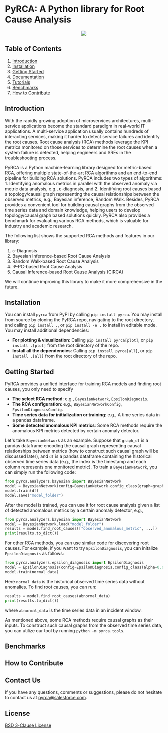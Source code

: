 # PyRCA: A Python library for Root Cause Analysis
<div align="center">
  <a href="#">
  <img src="https://img.shields.io/badge/Python-3.7, 3.8, 3.9, 3.10-blue">
  </a>
</div>

## Table of Contents
1. [Introduction](#introduction)
2. [Installation](#installation)
3. [Getting Started](#getting-started)
4. [Documentation](https://xxx)
5. [Tutorials](https://xxx)
6. [Benchmarks](#benchmarks)
7. [How to Contribute](#how-to-contribute)

## Introduction

With the rapidly growing adoption of microservices architectures, multi-service applications become the standard 
paradigm in real-world IT applications. A multi-service application usually contains hundreds of interacting 
services, making it harder to detect service failures and identify the root causes. Root cause analysis (RCA) 
methods leverage the KPI metrics monitored on those services to determine the root causes when a system failure 
is detected, helping engineers and SREs in the troubleshooting process.

PyRCA is a Python machine-learning library designed for metric-based RCA, offering multiple state-of-the-art RCA
algorithms and an end-to-end pipeline for building RCA solutions. PyRCA includes two types of algorithms: 1. 
Identifying anomalous metrics in parallel with the observed anomaly via metric data analysis, e.g., ε-diagnosis,
and 2. Identifying root causes based a topology/causal graph representing the causal relationships between 
the observed metrics, e.g., Bayesian inference, Random Walk. Besides, PyRCA provides a convenient tool
for building causal graphs from the observed time series data and domain knowledge, helping users to develop
topology/causal graph based solutions quickly. PyRCA also provides a benchmark for evaluating various RCA
methods, which is valuable for industry and academic research.

The following list shows the supported RCA methods and features in our library:
1. ε-Diagnosis
2. Bayesian Inference-based Root Cause Analysis
3. Random Walk-based Root Cause Analysis
4. Ψ-PC-based Root Cause Analysis
5. Causal Inference-based Root Cause Analysis (CIRCA)

We will continue improving this library to make it more comprehensive in the future.

## Installation

You can install ``pyrca`` from PyPI by calling ``pip install pyrca``. You may install from source by
cloning the PyRCA repo, navigating to the root directory, and calling
``pip install .``, or ``pip install -e .`` to install in editable mode. You may install additional dependencies:

- **For plotting & visualization**: Calling ``pip install pyrca[plot]``, or ``pip install .[plot]`` from the
  root directory of the repo.
- **Install all the dependencies**: Calling ``pip install pyrca[all]``, or ``pip install .[all]`` from the
  root directory of the repo.

## Getting Started

PyRCA provides a unified interface for training RCA models and finding root causes, you only need
to specify 

- **The select RCA method**: e.g., ``BayesianNetwork``, ``EpsilonDiagnosis``.
- **The RCA configuration**: e.g., ``BayesianNetworkConfig``, ``EpsilonDiagnosisConfig``.
- **Time series data for initialization or training**: e.g., A time series data in a 
  pandas dataframe.
- **Some detected anomalous KPI metrics**: Some RCA methods require the anomalous KPI metrics detected by
  certain anomaly detector.

Let's take ``BayesianNetwork`` as an example. Suppose that ``graph_df`` is a pandas dataframe encoding
the causal graph representing causal relationships between metrics (how to construct such causal graph
will be discussed later), and ``df`` is a pandas dataframe containing the historical observed time series 
data (e.g., the index is the timestamp and each column represents one monitored metric). To train a 
``BayesianNetwork``, you can simply run the following code:

```python
from pyrca.analyzers.bayesian import BayesianNetwork
model = BayesianNetwork(config=BayesianNetwork.config_class(graph=graph_df))
model.train(df)
model.save("model_folder")
```

After the model is trained, you can use it for root cause analysis given a list of detected anomalous
metrics by a certain anomaly detector, e.g.,

```python
from pyrca.analyzers.bayesian import BayesianNetwork
model = BayesianNetwork.load("model_folder")
results = model.find_root_causes(["observed_anomalous_metric", ...])
print(results.to_dict())
```

For other RCA methods, you can use similar code for discovering root causes. For example, if you want
to try ``EpsilonDiagnosis``, you can initalize ``EpsilonDiagnosis`` as follows:

```python
from pyrca.analyzers.epsilon_diagnosis import EpsilonDiagnosis
model = EpsilonDiagnosis(config=EpsilonDiagnosis.config_class(alpha=0.01))
model.train(normal_data)
```

Here ``normal_data`` is the historical observed time series data without anomalies. To find root causes,
you can run:

```python
results = model.find_root_causes(abnormal_data)
print(results.to_dict())
```

where ``abnormal_data`` is the time series data in an incident window.

As mentioned above, some RCA methods require causal graphs as their inputs. To construct such causal
graphs from the observed time series data, you can utilize our tool by running ``python -m pyrca.tools``.

## Benchmarks

## How to Contribute

## Contact Us
If you have any questions, comments or suggestions, please do not hesitate to contact us at pyrca@salesforce.com.

## License
[BSD 3-Clause License](LICENSE)
